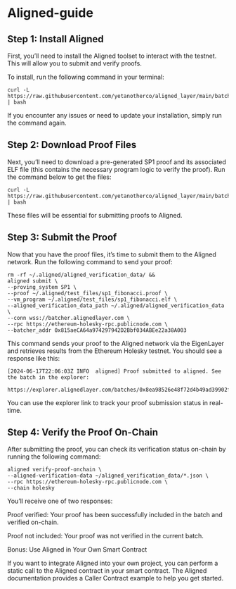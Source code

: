 # Aligned-guide

## Step 1: Install Aligned

First, you’ll need to install the Aligned toolset to interact with the testnet. This will allow you to submit and verify proofs.

To install, run the following command in your terminal:

```
curl -L https://raw.githubusercontent.com/yetanotherco/aligned_layer/main/batcher/aligned/install_aligned.sh | bash
```

If you encounter any issues or need to update your installation, simply run the command again.

## Step 2: Download Proof Files

Next, you’ll need to download a pre-generated SP1 proof and its associated ELF file (this contains the necessary program logic to verify the proof). Run the command below to get the files:

```
curl -L https://raw.githubusercontent.com/yetanotherco/aligned_layer/main/batcher/aligned/get_proof_test_files.sh | bash
```

These files will be essential for submitting proofs to Aligned.

## Step 3: Submit the Proof

Now that you have the proof files, it’s time to submit them to the Aligned network. Run the following command to send your proof:

```
rm -rf ~/.aligned/aligned_verification_data/ &&
aligned submit \
--proving_system SP1 \
--proof ~/.aligned/test_files/sp1_fibonacci.proof \
--vm_program ~/.aligned/test_files/sp1_fibonacci.elf \
--aligned_verification_data_path ~/.aligned/aligned_verification_data \
--conn wss://batcher.alignedlayer.com \
--rpc https://ethereum-holesky-rpc.publicnode.com \
--batcher_addr 0x815aeCA64a974297942D2Bbf034ABEe22a38A003
```
This command sends your proof to the Aligned network via the EigenLayer and retrieves results from the Ethereum Holesky testnet. You should see a response like this:

```
[2024-06-17T22:06:03Z INFO  aligned] Proof submitted to aligned. See the batch in the explorer:
    https://explorer.alignedlayer.com/batches/0x8ea98526e48f72d4b49ad39902fb320020d3cf02e6506c444300eb3619db4c13
```

You can use the explorer link to track your proof submission status in real-time.

## Step 4: Verify the Proof On-Chain

After submitting the proof, you can check its verification status on-chain by running the following command:

```
aligned verify-proof-onchain \
--aligned-verification-data ~/aligned_verification_data/*.json \
--rpc https://ethereum-holesky-rpc.publicnode.com \
--chain holesky
```

You’ll receive one of two responses:

Proof verified: Your proof has been successfully included in the batch and verified on-chain.

Proof not included: Your proof was not verified in the current batch.

Bonus: Use Aligned in Your Own Smart Contract

If you want to integrate Aligned into your own project, you can perform a static call to the Aligned contract in your smart contract. The Aligned documentation provides a Caller Contract example to help you get started.
